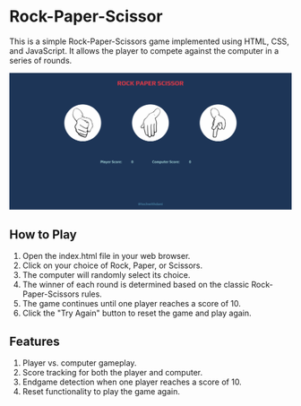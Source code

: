 # Rock-Paper-Scissor

This is a simple Rock-Paper-Scissors game implemented using HTML, CSS, and JavaScript. It allows the player to compete against the computer in a series of rounds.

![screenshot](images/gameImage.png)

## How to Play

1. Open the index.html file in your web browser.
2. Click on your choice of Rock, Paper, or Scissors.
3. The computer will randomly select its choice.
4. The winner of each round is determined based on the classic Rock-Paper-Scissors rules.
5. The game continues until one player reaches a score of 10.
6. Click the "Try Again" button to reset the game and play again.

## Features

1. Player vs. computer gameplay.
2. Score tracking for both the player and computer.
3. Endgame detection when one player reaches a score of 10.
4. Reset functionality to play the game again.
